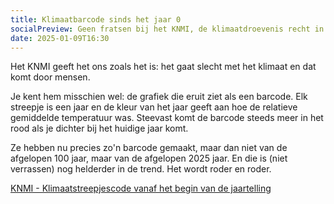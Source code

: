 ```yaml
---
title: Klimaatbarcode sinds het jaar 0
socialPreview: Geen fratsen bij het KNMI, de klimaatdroevenis recht in je gezicht.
date: 2025-01-09T16:30
---
```


Het KNMI geeft het ons zoals het is: het gaat slecht met het klimaat en dat komt door mensen.

Je kent hem misschien wel: de grafiek die eruit ziet als een barcode. Elk streepje is een jaar en de kleur van het jaar geeft aan hoe de relatieve gemiddelde temperatuur was. Steevast komt de barcode steeds meer in het rood als je dichter bij het huidige jaar komt.

Ze hebben nu precies zo'n barcode gemaakt, maar dan niet van de afgelopen 100 jaar, maar van de afgelopen 2025 jaar. En die is (niet verrassen) nog helderder in de trend. Het wordt roder en roder.

[KNMI - Klimaatstreepjescode vanaf het begin van de jaartelling](https://www.knmi.nl/over-het-knmi/nieuws/klimaatstrepen-vanaf-het-begin-van-de-jaartelling)
